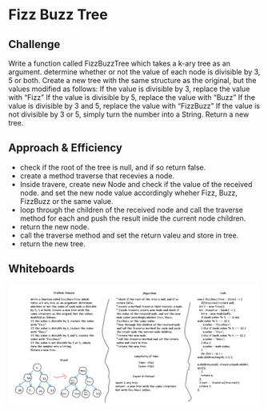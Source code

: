 # Fizz Buzz Tree

## Challenge

Write a function called FizzBuzzTree which takes a k-ary tree as an argument. determine whether or not the value of each node is divisible by 3, 5 or both. Create a new tree with the same structure as the original, but the values modified as follows:
If the value is divisible by 3, replace the value with “Fizz”
If the value is divisible by 5, replace the value with “Buzz”
If the value is divisible by 3 and 5, replace the value with “FizzBuzz”
If the value is not divisible by 3 or 5, simply turn the number into a String.
Return a new tree.

## Approach & Efficiency

* check if the root of the tree is null, and if so return false.
* create a method traverse that recevies a node.
* Inside travere, create new Node and check if the value of the received node. and set the new node value accordingly wheher Fizz, Buzz, FizzBuzz or the same value.
* loop through the children of the received node and call the traverse method for each and push the result inide the current node children.
* return the new node.
* call the traverse method and set the return valeu and store in tree.
* return the new tree.

## Whiteboards

![fizzbuzztree](../../assets/fizzbuzz.png)
